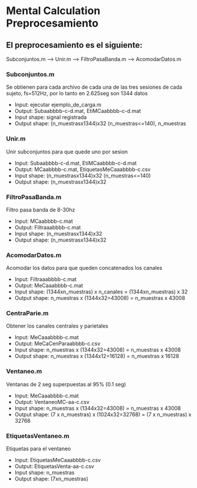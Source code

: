 # Mental Calculation Preprocesamiento
## El preprocesamiento es el siguiente:
Subconjuntos.m --> Unir.m --> FiltroPasaBanda.m --> AcomodarDatos.m

### Subconjuntos.m
Se obtienen para cada archivo de cada una de las tres sesiones de cada sujeto, fs=512Hz, por lo tanto en 2.625seg son 1344 datos

* Input: ejecutar ejemplo_de_carga.m
* Output: Subaabbbb-c-d.mat, EtiMCaabbbb-c-d.mat
* Input shape: signal registrada
* Output shape: (n_muestrasx1344)x32 (n_muestras<=140), n_muestras

### Unir.m
Unir subconjuntos para que quede uno por sesion

* Input: Subaabbbb-c-d.mat, EtiMCaabbbb-c-d.mat
* Output: MCaabbbb-c.mat, EtiquetasMeCaaabbbb-c.csv
* Input shape: (n_muestrasx1344)x32 (n_muestras<=140)
* Output shape: (n_muestrasx1344)x32

### FiltroPasaBanda.m
Filtro pasa banda de 8-30hz
* Input: MCaabbbb-c.mat
* Output: Filtraaabbbb-c.mat
* Input shape: (n_muestrasx1344)x32
* Output shape: (n_muestrasx1344)x32

### AcomodarDatos.m
Acomodar los datos para que queden concatenados los canales
* Input: Filtraaabbbb-c.mat
* Output: MeCaaabbbb-c.mat
* Input shape: (1344xn_muestras) x n_canales = (1344xn_muestras) x 32
* Output shape: n_muestras x (1344x32=43008) = n_muestras x 43008

### CentraParie.m
Obtener los canales centrales y parietales
* Input: MeCaaabbbb-c.mat
* Output: MeCaCenParaabbbb-c.csv
* Input shape: n_muestras x (1344x32=43008) = n_muestras x 43008
* Output shape: n_muestras x (1344x12=16128) = n_muestras x 16128

### Ventaneo.m
Ventanas de 2 seg superpuestas al 95% (0.1 seg)
* Input: MeCaaabbbb-c.mat
* Output: VentaneoMC-aa-c.csv
* Input shape: n_muestras x (1344x32=43008) = n_muestras x 43008
* Output shape: (7 x n_muestras) x (1024x32=32768) = (7 x n_muestras) x 32768

### EtiquetasVentaneo.m
Etiquetas para el ventaneo
* Input: EtiquetasMeCaaabbbb-c.csv
* Output: EtiquetasVenta-aa-c.csv
* Input shape: n_muestras
* Output shape: (7xn_muestras)